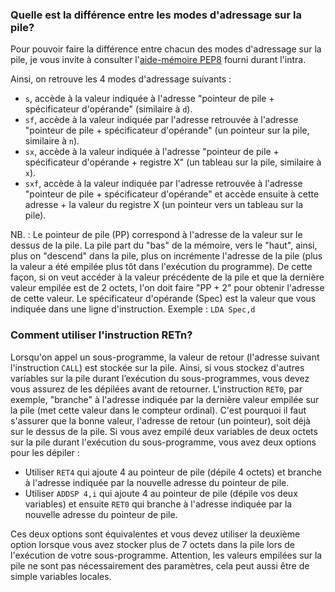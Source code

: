 ### Quelle est la différence entre les modes d'adressage sur la pile?

Pour pouvoir faire la différence entre chacun des modes d'adressage sur la pile, je vous invite à consulter l'[aide-mémoire PEP8](http://info.uqam.ca/~privat/INF2170/aide-pep8.pdf) fourni durant l'intra.

Ainsi, on retrouve les 4 modes d'adressage suivants :

- `s`, accède à la valeur indiquée à l'adresse "pointeur de pile + spécificateur d'opérande" (similaire à `d`).
- `sf`, accède à la valeur indiquée par l'adresse retrouvée à l'adresse "pointeur de pile + spécificateur d'opérande" (un pointeur sur la pile, similaire à `n`).
- `sx`, accède à la valeur indiquée à l'adresse "pointeur de pile + spécificateur d'opérande + registre X" (un tableau sur la pile, similaire à `x`).
- `sxf`, accède à la valeur indiquée par l'adresse retrouvée à l'adresse "pointeur de pile + spécificateur d'opérande" et accède ensuite à cette adresse + la valeur du registre X (un pointeur vers un tableau sur la pile).

NB. : Le pointeur de pile (PP) correspond à l'adresse de la valeur sur le dessus de la pile. La pile part du "bas" de la mémoire, vers le "haut", ainsi, plus on "descend" dans la pile, plus on incrémente l'adresse de la pile (plus la valeur a été empilée plus tôt dans l'exécution du programme). De cette façon, si on veut accéder à la valeur précédente de la pile et que la dernière valeur empilée est de 2 octets, l'on doit faire "PP + 2" pour obtenir l'adresse de cette valeur.
Le spécificateur d'opérande (Spec) est la valeur que vous indiquée dans une ligne d'instruction. Exemple : `LDA Spec,d`

### Comment utiliser l'instruction RETn?

Lorsqu'on appel un sous-programme, la valeur de retour (l'adresse suivant l'instruction `CALL`) est stockée sur la pile. Ainsi, si vous stockez d'autres variables sur la pile durant l’exécution du sous-programmes, vous devez vous assurez de les dépilées avant de retourner. L'instruction `RET0`, par exemple, "branche" à l'adresse indiquée par la dernière valeur empilée sur la pile (met cette valeur dans le compteur ordinal). C'est pourquoi il faut s'assurer que la bonne valeur, l'adresse de retour (un pointeur), soit déjà sur le dessus de la pile. Si vous avez empilé deux variables de deux octets sur la pile durant l'exécution du sous-programme, vous avez deux options pour les dépiler :
- Utiliser `RET4` qui ajoute 4 au pointeur de pile (dépile 4 octets) et branche à l'adresse indiquée par la nouvelle adresse du pointeur de pile.
- Utiliser `ADDSP 4,i` qui ajoute 4 au pointeur de pile (dépile vos deux variables) et ensuite `RET0` qui branche à l'adresse indiquée par la nouvelle adresse du pointeur de pile.

Ces deux options sont équivalentes et vous devez utiliser la deuxième option lorsque vous avez stocker plus de 7 octets dans la pile lors de l'exécution de votre sous-programme. Attention, les valeurs empilées sur la pile ne sont pas nécessairement des paramètres, cela peut aussi être de simple variables locales.
